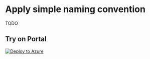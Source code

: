 # Apply simple naming convention

TODO

## Try on Portal

[![Deploy to Azure](https://aka.ms/deploytoazurebutton)](https://portal.azure.com/#blade/Microsoft_Azure_Policy/CreatePolicyDefinitionBlade/uri/https%3A%2F%2Fraw.githubusercontent.com%2FSaiyato%2Fazure-policies%2Fmain%2Fpolicies%2FTags%2Frequire-resource-group-environment-tag%2Fpolicy.json)
